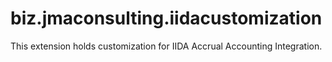 # biz.jmaconsulting.iidacustomization

This extension holds customization for IIDA Accrual Accounting Integration.
